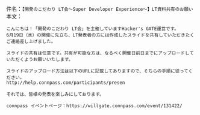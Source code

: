件名：`【開発のこだわり LT会〜Super Developer Experience〜】LT資料共有のお願い`
本文：
```
こんにちは！「開発のこだわり LT会」を主催していますHacker's GATE運営です。
6月19日（水）の開催に先立ち、LT発表者の方には作成したスライドを共有していただきたくご連絡差し上げました。

スライドの共有は任意です。共有が可能な方は、なるべく開催日前日までにアップロードしていただくようお願いいたします。

スライドのアップロード方法は以下のURLに記載してありますので、そちらの手順に従ってください。
http://help.connpass.com/participants/presen

それでは、皆様の発表を楽しみにしております。

connpass イベントページ：https://willgate.connpass.com/event/131422/

